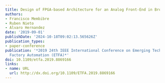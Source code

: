```yaml
---
title: Design of FPGA-based Architecture for an Analog Front-End in Broadband PLC
authors:
- Francisco Membibre
- Ruben Nieto
- Alvaro Hernandez
date: '2019-09-01'
publishDate: '2024-10-18T09:02:13.565626Z'
publication_types:
- paper-conference
publication: '*2019 24th IEEE International Conference on Emerging Technologies and
  Factory Automation (ETFA)*'
doi: 10.1109/etfa.2019.8869166
links:
- name: URL
  url: http://dx.doi.org/10.1109/ETFA.2019.8869166
---
```

